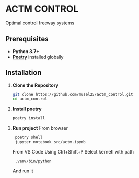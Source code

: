 # ACTM CONTROL
Optimal control freeway systems


## Prerequisites

- **Python 3.7+** 
- [**Poetry**](https://python-poetry.org/) installed globally

## Installation

1. **Clone the Repository**

   ```bash
   git clone https://github.com/musel25/actm_control.git
   cd actm_control
    ```
2. **Install poetry**
   ```bash
   poetry install
    ```
3. **Run project**
    From browser
   ```bash
    poetry shell
    jupyter notebook src/actm.ipynb
    ```
    
    From VS Code
    Using Ctrl+Shift+P Select kernetl with path
    ```bash
     .venv/bin/python
     ```
     And run it